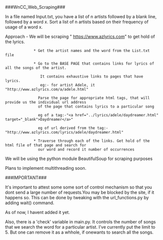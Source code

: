 ###WnCC_Web_Scraping###

In a file named Input.txt, you have a list of n artists followed by a blank line, followed by a word x.
Sort a list of n artists based on their frequency of usage of a word x.


Approach - We will be scraping " https://www.azlyrics.com"  to get hold of the lyrics.

                 * Get the artist names and the word from the List.txt file

                 * Go to the BASE PAGE that contains links for lyrics of all the songs of the artist.
                    
                    It contains exhaustive links to pages that have lyrics.
                    eg:- for artist Adele, it  "http://www.azlyrics.com/a/adele.html"
                   
                   Parse the page for appropriate html tags, that will provide us the individual url address
                   of the page that contains lyrics to a particular song
                   
                   eg of a tag:-"<a href="../lyrics/adele/daydreamer.html" target="_blank">Daydreamer</a>"
                   
                   eg of url derived from the tag:-  "http://www.azlyrics.com/lyrics/adele/daydreamer.html"
                 
                 * Traverse through each of the links. Get hold of the html file of that page and search for
                   our word and record it number of occurrences
                   
We will be using the python module BeautifulSoup for scraping purposes

Plans to implement multithreading soon. 

###IMPORTANT###

It's important to attest some some sort of control mechanism so that you dont send a large number of requests.You may be blocked by the site, if it happens so. This can be done by tweaking with the url_functions.py by adding wait() command.

As of now, I havent added it yet. 

Also, there is a 'check' variable in main.py. It controls the number of songs that we search the word for a particular artist.
I've currently put the limit to 5. But one can remove it as a whhole, if onewants to search all the songs.

       
      
